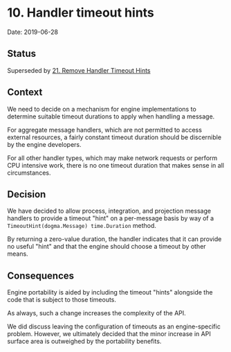 # 10. Handler timeout hints

Date: 2019-06-28

## Status

Superseded by [21. Remove Handler Timeout Hints](0021-remove-handler-timeout-hints.md)

## Context

We need to decide on a mechanism for engine implementations to determine
suitable timeout durations to apply when handling a message.

For aggregate message handlers, which are not permitted to access external
resources, a fairly constant timeout duration should be discernible by the
engine developers.

For all other handler types, which may make network requests or perform CPU
intensive work, there is no one timeout duration that makes sense in all
circumstances.

## Decision

We have decided to allow process, integration, and projection message handlers
to provide a timeout "hint" on a per-message basis by way of a
`TimeoutHint(dogma.Message) time.Duration` method.

By returning a zero-value duration, the handler indicates that it can provide no
useful "hint" and that the engine should choose a timeout by other means.

## Consequences

Engine portability is aided by including the timeout "hints" alongside the code
that is subject to those timeouts.

As always, such a change increases the complexity of the API.

We did discuss leaving the configuration of timeouts as an engine-specific
problem. However, we ultimately decided that the minor increase in API surface
area is outweighed by the portability benefits.
